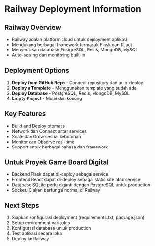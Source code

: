 # Railway Deployment Information

## Railway Overview
- Railway adalah platform cloud untuk deployment aplikasi
- Mendukung berbagai framework termasuk Flask dan React
- Menyediakan database PostgreSQL, Redis, MongoDB, MySQL
- Auto-scaling dan monitoring built-in

## Deployment Options
1. **Deploy from GitHub Repo** - Connect repository dan auto-deploy
2. **Deploy a Template** - Menggunakan template yang sudah ada
3. **Deploy Database** - PostgreSQL, Redis, MongoDB, MySQL
4. **Empty Project** - Mulai dari kosong

## Key Features
- Build and Deploy otomatis
- Network dan Connect antar services
- Scale dan Grow sesuai kebutuhan
- Monitor dan Observe real-time
- Support untuk berbagai bahasa dan framework

## Untuk Proyek Game Board Digital
- Backend Flask dapat di-deploy sebagai service
- Frontend React dapat di-deploy sebagai static site atau service
- Database SQLite perlu diganti dengan PostgreSQL untuk production
- Socket.IO akan berfungsi normal di Railway

## Next Steps
1. Siapkan konfigurasi deployment (requirements.txt, package.json)
2. Setup environment variables
3. Konfigurasi database untuk production
4. Test aplikasi secara lokal
5. Deploy ke Railway

